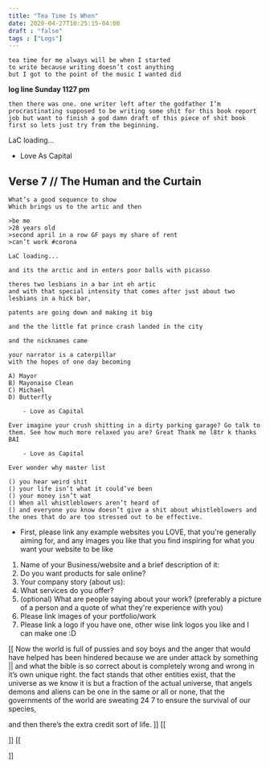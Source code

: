 ```yaml
---
title: "Tea Time Is When"
date: 2020-04-27T10:25:15-04:00
draft : "false"
tags : ["Logs"]
---
```

```
tea time for me always will be when I started
to write because writing doesn’t cost anything
but I got to the point of the music I wanted did
```
<!--more-->

**log line Sunday 1127 pm**

	then there was one. one writer left after the godfather I’m procrastinating supposed to be writing some shit for this book report job but want to finish a god damn draft of this piece of shit book first so lets just try from the beginning.

LaC loading...

- Love As Capital

## Verse 7 // The Human and the Curtain


```
What’s a good sequence to show
Which brings us to the artic and then   

>be me
>28 years old
>second april in a row GF pays my share of rent
>can’t work #corona

LaC loading...

and its the arctic and in enters poor balls with picasso

theres two lesbians in a bar int eh artic
and with that special intensity that comes after just about two lesbians in a hick bar,

patents are going down and making it big

and the the little fat prince crash landed in the city

and the nicknames came

your narrator is a caterpillar
with the hopes of one day becoming

A) Mayor
B) Mayonaise Clean
C) Michael
D) Butterfly

	- Love as Capital

Ever imagine your crush shitting in a dirty parking garage? Go talk to them. See how much more relaxed you are? Great Thank me l8tr k thanks BAI

	- Love as Capital

Ever wonder why master list

() you hear weird shit
() your life isn’t what it could’ve been
() your money isn’t wat
() When all whistleblowers aren’t heard of
() and everyone you know doesn’t give a shit about whistleblowers and the ones that do are too stressed out to be effective.

```


- First, please link any example websites you LOVE, that you're generally aiming for, and any images you like that you find inspiring for what you want your website to be like

1. Name of your Business/website and a brief description of it:
2. Do you want products for sale online?
3. Your company story (about us):
4. What services do you offer?
5. (optional) What are people saying about your work? (preferably a picture of a person and a quote of what they're experience with you)
6. Please link images of your portfolio/work
7. Please link a logo if you have one, other wise link logos you like and I can make one :D

[[
Now the world is full of pussies and soy boys and the anger that would have helped has been hindered because we are under attack by something || and what the bible is so correct about is completely wrong and wrong in it’s own unique right. the fact stands that other entities exist, that the universe as we know it is but a fraction of the actual universe, that angels demons and aliens can be one in the same or all or none, that the governments of the world are sweating 24 7 to ensure the survival of our species,

and then there’s the extra credit sort of life.
]]
[[


]]
[[


]]
<!--

Dailies:

Read [] What did you read?


Write [] What did you write?


Create [] What did you make?


Exercise [] Dance workout (or otherwise)


Audio [] You recorded what:


Visual [] You filmed what:


Finish A [] You bounced what track:


Live [] You sang what song(s) live:


Finish V [] You made what visuals:


Phone [] You called who:


Share [] You uploaded what to Archive:


Website [] You did what to Paleblue.fm:


Website [] You did what to poliw.at:


Love and Legacy [] You did what for friends/family:


God [] You're grateful for what:

 -->
